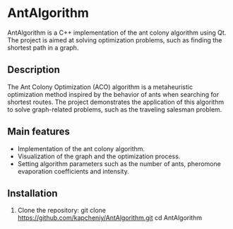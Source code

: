 # AntAlgorithm

AntAlgorithm is a C++ implementation of the ant colony algorithm using Qt. The project is aimed at solving optimization problems, such as finding the shortest path in a graph.

## Description

The Ant Colony Optimization (ACO) algorithm is a metaheuristic optimization method inspired by the behavior of ants when searching for shortest routes. The project demonstrates the application of this algorithm to solve graph-related problems, such as the traveling salesman problem.

## Main features

- Implementation of the ant colony algorithm.
- Visualization of the graph and the optimization process.
- Setting algorithm parameters such as the number of ants, pheromone evaporation coefficients and intensity.

## Installation

1. Clone the repository:
 git clone https://github.com/kapcheniy/AntAlgorithm.git
 cd AntAlgorithm
